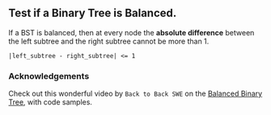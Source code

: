 ## Test if a Binary Tree is Balanced.

If a BST is balanced, then at every node the **absolute difference** between the left subtree and the right subtree cannot be more than 1.

```
|left_subtree - right_subtree| <= 1
```

### Acknowledgements
Check out this wonderful video by `Back to Back SWE` on the [Balanced Binary Tree](https://www.youtube.com/watch?v=LU4fGD-fgJQ), with code samples. 